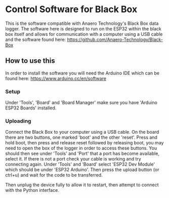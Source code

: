 # Control Software for Black Box
This is the software compatible with Anaero Technology's Black Box data logger.
The software here is designed to run on the ESP32 within the black box itself and allows for communication with a computer using a USB cable and the software found here: https://github.com/Anaero-Technology/Black-Box

## How to use this
In order to install the software you will need the Arduino IDE which can be found here: https://www.arduino.cc/en/software
### Setup
Under 'Tools', 'Board' and 'Board Manager' make sure you have 'Arduino ESP32 Boards' installed.
### Uploading
Connect the Black Box to your computer using a USB cable.
On the board there are two buttons, one marked 'boot' and the other 'reset'. Press and hold boot, then press and release reset followed by releasing boot, you may need to open the box of the logger in order to access these buttons.
You should then see under 'Tools' and 'Port' that a port has become available, select it. If there is not a port check your cable is working and try connecting again.
Under 'Tools' and 'Board' select 'ESP32 Dev Module' which should be under 'ESP32 Arduino'.
Then press the upload button (or ctrl+u) and wait for the code to be transferred.

Then unplug the device fully to allow it to restart, then attempt to connect with the Python interface.
